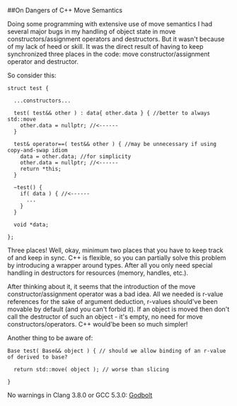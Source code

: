 
##On Dangers of C++ Move Semantics

  Doing some programming with extensive use of move semantics I had several major bugs in my 
  handling of object state in move constructors/assignment operators and destructors. But it 
  wasn't because of my lack of heed or skill. It was the direct result of having to keep 
  synchronized three places in the code: move constructor/assignment operator and destructor.

  So consider this:

    struct test {
    
      ...constructors...
    
      test( test&& other ) : data{ other.data } { //better to always std::move 
        other.data = nullptr; //<------
      }
    
      test& operator==( test&& other ) { //may be unnecessary if using copy-and-swap idiom
        data = other.data; //for simplicity
        other.data = nullptr; //<------
        return *this;
      }
    
      ~test() {
        if( data ) { //<------
          ...
        }
      }
    
      void *data;
    
    };

  Three places! Well, okay, minimum two places that you have to keep track of and keep in sync.
  C++ is flexible, so you can partially solve this problem by introducing a wrapper around types.
  After all you only need special handling in destructors for resources (memory, handles, etc.).

  After thinking about it, it seems that the introduction of the move constructor/assignment operator
  was a bad idea. All we needed is r-value references for the sake of argument deduction, r-values
  should've been movable by default (and you can't forbid it). If an object is moved then don't call 
  the destructor of such an object - it's empty, no need for move constructors/operators. C++
  would'be been so much simpler!

  Another thing to be aware of:
   
    Base test( Base&& object ) { // should we allow binding of an r-value of derived to base?
    
      return std::move( object ); // worse than slicing
    
    }
    

  No warnings in Clang 3.8.0 or GCC 5.3.0: [Godbolt](https://godbolt.org/g/eVbFBs)


